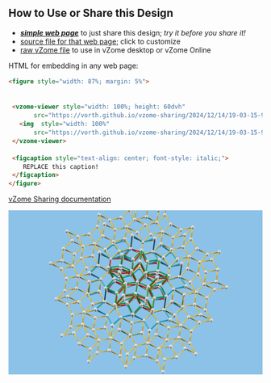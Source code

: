 
## How to Use or Share this Design

 - [***simple web page***](<https://vorth.github.io/vzome-sharing/2024/12/14/19-03-15-947Z-BYRG-Wieringa-by-Jose-Baer/>) to just share this design; *try it before you share it!*
 - [source file for that web page](<https://github.com/vorth/vzome-sharing/edit/main/2024/12/14/19-03-15-947Z-BYRG-Wieringa-by-Jose-Baer/index.md>); click to customize
 - [raw vZome file](<https://raw.githubusercontent.com/vorth/vzome-sharing/main/2024/12/14/19-03-15-947Z-BYRG-Wieringa-by-Jose-Baer/BYRG-Wieringa-by-Jose-Baer.vZome>) to use in vZome desktop or vZome Online
 
 HTML for embedding in any web page:
 ```html
<figure style="width: 87%; margin: 5%">
  
  
  <vzome-viewer style="width: 100%; height: 60dvh" 
        src="https://vorth.github.io/vzome-sharing/2024/12/14/19-03-15-947Z-BYRG-Wieringa-by-Jose-Baer/BYRG-Wieringa-by-Jose-Baer.vZome" >
    <img  style="width: 100%"
        src="https://vorth.github.io/vzome-sharing/2024/12/14/19-03-15-947Z-BYRG-Wieringa-by-Jose-Baer/BYRG-Wieringa-by-Jose-Baer.png" >
  </vzome-viewer>

  <figcaption style="text-align: center; font-style: italic;">
     REPLACE this caption!
  </figcaption>
</figure>

 ```

[vZome Sharing documentation](https://vzome.github.io/vzome/sharing.html#how-it-works)

![Image](<BYRG-Wieringa-by-Jose-Baer.png>)

